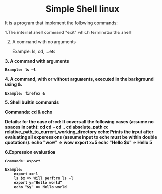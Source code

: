 <h1 align="center">Simple Shell linux</h1>
<p>It is a program that implement the following commands:

1.The internal shell command "exit" which terminates the shell

2. A command with no arguments

    Example: ls, cd, …etc

 <p> <b> 3. A command with arguments

    Example: ls –l

   <p> <b> 4. A command, with or without arguments, executed in the background using &. </p>

    Example: firefox &

   <p> <b> 5. Shell builtin commands</p>

 <p> <b> Commands: cd & echo </p>
    Details: for the case of:
        cd: It covers all the following cases (assume no spaces in path):
            cd
            cd ~
            cd ..
            cd absolute_path
            cd relative_path_to_current_working_directory
        echo: Prints the input after evaluating all experessions (assume input to echo must be within double quotations).
            echo "wow" => wow
            export x=5
            echo "Hello $x" => Hello 5

6.Expression evaluation

    Commands: export

    Example:
        export x=-l
        ls $x => Will perform ls -l
        export y="Hello world"
        echo "$y" => Hello world
</p>
